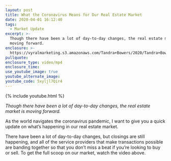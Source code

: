 ```yaml
---
layout: post
title: What the Coronavirus Means for Our Real Estate Market
date: 2020-04-01 16:12:40
tags:
  - Market Update
excerpt: >-
  Though there have been a lot of day-to-day changes, the real estate market is
  moving forward.
enclosure: >-
  https://vyralmarketing.s3.amazonaws.com/Tandra+Bowers/2020/Tandra+Bowers+Video+Blog+market+update+2.mp4
pullquote:
enclosure_type: video/mp4
enclosure_time:
use_youtube_image: true
youtube_alternate_image:
youtube_code: 5xyljl7Qir4
---
```


{% include youtube.html %}

<p sty;e="text-align: center;"><em>Though there have been a lot of day-to-day changes, the real estate market is moving forward.</em></p>

As the world navigates the coronavirus pandemic, I want to give you a quick update on what’s happening in our real estate market.

There have been a lot of day-to-day changes, but closings are still happening, and all of the service providers that make transactions possible are banding together so that you don’t miss a beat if you’re looking to buy or sell. To get the full scoop on our market, watch the video above.